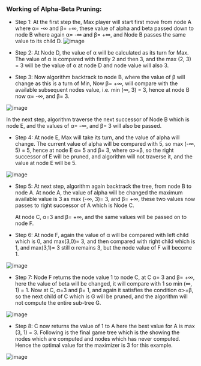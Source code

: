 ### Working of Alpha-Beta Pruning:


- Step 1: At the first step the, Max player will start first move from node A where α= -∞ and β= +∞, these value of alpha and beta passed down to node B where again α= -∞ and β= +∞, and Node B passes the same value to its child D.
![image](https://github.com/prashantjagtap2909/Artificial-Intelligence/assets/93985255/54df71c0-9369-4ff0-9544-0f37f2bc3dba)


- Step 2: At Node D, the value of α will be calculated as its turn for Max. The value of α is compared with firstly 2 and then 3, and the max (2, 3) = 3 will be the value of α at node D and node value will also 3.



- Step 3: Now algorithm backtrack to node B, where the value of β will change as this is a turn of Min, Now β= +∞, will compare with the available subsequent nodes value, i.e. min (∞, 3) = 3, hence at node B now α= -∞, and β= 3.


![image](https://github.com/prashantjagtap2909/Artificial-Intelligence/assets/93985255/da57107a-e800-4afb-a9b0-06c5c561d9fd)

   In the next step, algorithm traverse the next successor of Node B which is node E, and the values of α= -∞, and β= 3 will also be passed.

- Step 4: At node E, Max will take its turn, and the value of alpha will change. The current value of alpha will be compared with 5, so max (-∞, 5) = 5, hence at node E α= 5 and β= 3, where α>=β, so the right successor of E will be pruned, and algorithm will not traverse it, and the value at node E will be 5.

![image](https://github.com/prashantjagtap2909/Artificial-Intelligence/assets/93985255/ffd5998a-8450-4eee-8ee0-2f889989097d)


- Step 5: At next step, algorithm again backtrack the tree, from node B to node A. At node A, the value of alpha will be changed the maximum available value is 3 as max (-∞, 3)= 3, and β= +∞, these two values now passes to right successor of A which is Node C.

    At node C, α=3 and β= +∞, and the same values will be passed on to node F.

- Step 6: At node F, again the value of α will be compared with left child which is 0, and max(3,0)= 3, and then compared with right child which is 1, and max(3,1)= 3 still α remains 3, but the node value of F will become 1.


![image](https://github.com/prashantjagtap2909/Artificial-Intelligence/assets/93985255/0e24d973-54d0-4d2f-958e-d2483c19f369)


- Step 7: Node F returns the node value 1 to node C, at C α= 3 and β= +∞, here the value of beta will be changed, it will compare with 1 so min (∞, 1) = 1. Now at C, α=3 and β= 1, and again it satisfies the condition α>=β, so the next child of C which is G will be pruned, and the algorithm will not compute the entire sub-tree G.

![image](https://github.com/prashantjagtap2909/Artificial-Intelligence/assets/93985255/30f08672-2163-4004-b804-468e9a6d5794)


- Step 8: C now returns the value of 1 to A here the best value for A is max (3, 1) = 3. Following is the final game tree which is the showing the nodes which are computed and nodes which has never computed. Hence the optimal value for the maximizer is 3 for this example.


![image](https://github.com/prashantjagtap2909/Artificial-Intelligence/assets/93985255/59588d29-83f2-4618-907d-c0567e34c0fc)


